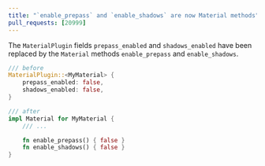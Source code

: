 ```yaml
---
title: "`enable_prepass` and `enable_shadows` are now Material methods"
pull_requests: [20999]
---
```


The `MaterialPlugin` fields `prepass_enabled` and `shadows_enabled` have
been replaced by the `Material` methods `enable_prepass` and `enable_shadows`.

```rust
/// before
MaterialPlugin::<MyMaterial> {
    prepass_enabled: false,
    shadows_enabled: false,
}

/// after
impl Material for MyMaterial {
    /// ...

    fn enable_prepass() { false }
    fn enable_shadows() { false }
}
```

